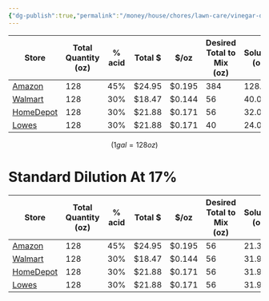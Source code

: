 ```yaml
---
{"dg-publish":true,"permalink":"/money/house/chores/lawn-care/vinegar-dilution/","created":"Feb 26, 2024, 11:08 AM"}
---
```



| Store                                                                                                                                                                                                                                                                                                                                                                                                                                                    | Total Quantity (oz) | % acid | Total $ | $/oz   | Desired Total to Mix (oz) | **Solution (oz)** | **Water (oz)** |     | Solution | Water |     | Diluted Acid % | Diluted Total QTY (oz) | Diluted $/oz |
| -------------------------------------------------------------------------------------------------------------------------------------------------------------------------------------------------------------------------------------------------------------------------------------------------------------------------------------------------------------------------------------------------------------------------------------------------------- | ------------------- | ------ | ------- | ------ | ------------------------- | ----------------- | -------------- | --- | -------- | ----- | --- | -------------- | ---------------------- | ------------ |
| [Amazon](https://www.amazon.com/Calyptus-Stronger-Concentrated-Industrial-Alternative/dp/B07W9HX3MV/ref=sr_1_1_sspa?crid=3SONZH0YD7UG2&keywords=45%25+vinegar&qid=1677025237&sprefix=45%25%2Caps%2C110&sr=8-1-spons&psc=1&spLa=ZW5jcnlwdGVkUXVhbGlmaWVyPUEzOVUwNzlEUkVPTTBTJmVuY3J5cHRlZElkPUEwODI3Mzk3T1ZXME9CSFlNM05CJmVuY3J5cHRlZEFkSWQ9QTEwMTc3MjcyQjdPV1VYNlQ5QTNOJndpZGdldE5hbWU9c3BfYXRmJmFjdGlvbj1jbGlja1JlZGlyZWN0JmRvTm90TG9nQ2xpY2s9dHJ1ZQ==) | 128                 | 45%    | $24.95  | $0.195 | 384                       | 128.0             | 256.0          | =   | 33.3%    | 66.7% | =   | 15.0%          | 384                    | $0.065       |
| [Walmart](https://www.walmart.com/ip/Harris-Products-Group-30-Vinegar-Concentrate-1-Gallon-All-Purpose-Cleaner/247531021?athbdg=L1600)                                                                                                                                                                                                                                                                                                                   | 128                 | 30%    | $18.47  | $0.144 | 56                        | 40.0              | 16.0           | =   | 71.4%    | 28.6% | =   | 21.4%          | 179                    | $0.103       |
| [HomeDepot](https://www.homedepot.com/p/Harris-128-oz-30-Vinegar-All-Purpose-Cleaner-Concentrate-VINE30-128/309463051)                                                                                                                                                                                                                                                                                                                                   | 128                 | 30%    | $21.88  | $0.171 | 56                        | 32.0              | 24.0           | =   | 57.1%    | 42.9% | =   | 17.1%          | 224                    | $0.098       |
| [Lowes](https://www.lowes.com/pd/Harris-30-1-Gallon-Vinegar-Liquid-All-Purpose-Cleaner/5013148033)                                                                                                                                                                                                                                                                                                                                                       | 128                 | 30%    | $21.88  | $0.171 | 40                        | 24.0              | 16.0           | =   | 60.0%    | 40.0% | =   | 18.0%          | 213                    | $0.103       |
$$(1 gal = 128 oz)$$

# Standard Dilution At 17%

| Store                                                                                                                                                                                                                                                                                                                                                                                                                                                    | Total Quantity (oz) | % acid | Total $ | $/oz   | Desired Total to Mix (oz) | **Solution (oz)** | **Water (oz)** |     | Solution | Water |     | Diluted Acid % | Diluted Total QTY (oz) | Diluted $/oz |
| -------------------------------------------------------------------------------------------------------------------------------------------------------------------------------------------------------------------------------------------------------------------------------------------------------------------------------------------------------------------------------------------------------------------------------------------------------- | ------------------- | ------ | ------- | ------ | ------------------------- | ----------------- | -------------- | --- | -------- | ----- | --- | -------------- | ---------------------- | ------------ |
| [Amazon](https://www.amazon.com/Calyptus-Stronger-Concentrated-Industrial-Alternative/dp/B07W9HX3MV/ref=sr_1_1_sspa?crid=3SONZH0YD7UG2&keywords=45%25+vinegar&qid=1677025237&sprefix=45%25%2Caps%2C110&sr=8-1-spons&psc=1&spLa=ZW5jcnlwdGVkUXVhbGlmaWVyPUEzOVUwNzlEUkVPTTBTJmVuY3J5cHRlZElkPUEwODI3Mzk3T1ZXME9CSFlNM05CJmVuY3J5cHRlZEFkSWQ9QTEwMTc3MjcyQjdPV1VYNlQ5QTNOJndpZGdldE5hbWU9c3BfYXRmJmFjdGlvbj1jbGlja1JlZGlyZWN0JmRvTm90TG9nQ2xpY2s9dHJ1ZQ==) | 128                 | 45%    | $24.95  | $0.195 | 56                        | 21.3              | 34.7           | =   | 38.0%    | 62.0% | =   | 17.1%          | 337                    | **$0.074**   |
| [Walmart](https://www.walmart.com/ip/Harris-Products-Group-30-Vinegar-Concentrate-1-Gallon-All-Purpose-Cleaner/247531021?athbdg=L1600)                                                                                                                                                                                                                                                                                                                   | 128                 | 30%    | $18.47  | $0.144 | 56                        | 31.9              | 24.1           | =   | 57.0%    | 43.0% | =   | 17.1%          | 225                    | $0.082       |
| [HomeDepot](https://www.homedepot.com/p/Harris-128-oz-30-Vinegar-All-Purpose-Cleaner-Concentrate-VINE30-128/309463051)                                                                                                                                                                                                                                                                                                                                   | 128                 | 30%    | $21.88  | $0.171 | 56                        | 31.9              | 24.1           | =   | 57.0%    | 43.0% | =   | 17.1%          | 225                    | $0.097       |
| [Lowes](https://www.lowes.com/pd/Harris-30-1-Gallon-Vinegar-Liquid-All-Purpose-Cleaner/5013148033)                                                                                                                                                                                                                                                                                                                                                       | 128                 | 30%    | $21.88  | $0.171 | 56                        | 31.9              | 24.1           | =   | 57.0%    | 43.0% | =   | 17.1%          | 225                    | $0.097       |